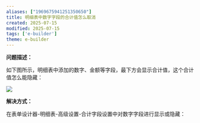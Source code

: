 ```yaml
---
aliases: ["1969675941251350650"]
title: 明细表中数字字段的合计值怎么取消
created: 2025-07-15
modified: 2025-07-15
tags: ['e-builder']
theme: e-builder
---
```


**问题描述：**

如下图所示，明细表中添加的数字、金额等字段，最下方会显示合计值，这个合计值怎么能隐藏：

![](https://myhelpdoc.oss-cn-heyuan.aliyuncs.com/mdimages/f6aaed6e5e2c090622b8cee0257097c5.jpg)

**解决方式：**

在表单设计器-明细表-高级设置-合计字段设置中对数字字段进行显示或隐藏：

